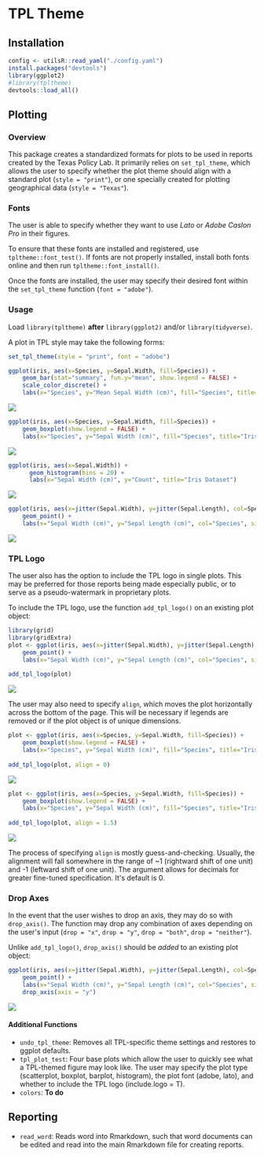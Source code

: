 
<!-- README.md is generated from README.Rmd. Please edit that file -->
TPL Theme
=========

Installation
------------

``` r
config <- utilsR::read_yaml("./config.yaml")
install.packages("devtools")
library(ggplot2)
#library(tpltheme)
devtools::load_all()
```

Plotting
--------

### Overview

This package creates a standardized formats for plots to be used in reports created by the Texas Policy Lab. It primarily relies on `set_tpl_theme`, which allows the user to specify whether the plot theme should align with a standard plot (`style = "print"`), or one specially created for plotting geographical data (`style = "Texas"`).

### Fonts

The user is able to specify whether they want to use *Lato* or *Adobe Caslon Pro* in their figures.

To ensure that these fonts are installed and registered, use `tpltheme::font_test()`. If fonts are not properly installed, install both fonts online and then run `tpltheme::font_install()`.

Once the fonts are installed, the user may specify their desired font within the `set_tpl_theme` function (`font = "adobe"`).

### Usage

Load `library(tpltheme)` **after** `library(ggplot2)` and/or `library(tidyverse)`.

A plot in TPL style may take the following forms:

``` r
set_tpl_theme(style = "print", font = "adobe")

ggplot(iris, aes(x=Species, y=Sepal.Width, fill=Species)) +
    geom_bar(stat="summary", fun.y="mean", show.legend = FALSE) +
    scale_color_discrete() +
    labs(x="Species", y="Mean Sepal Width (cm)", fill="Species", title="Iris Dataset")
```

![](man/figures/README-unnamed-chunk-3-1.png)

``` r
ggplot(iris, aes(x=Species, y=Sepal.Width, fill=Species)) +
    geom_boxplot(show.legend = FALSE) +
    labs(x="Species", y="Sepal Width (cm)", fill="Species", title="Iris Dataset")
```

![](man/figures/README-unnamed-chunk-4-1.png)

``` r
ggplot(iris, aes(x=Sepal.Width)) +
      geom_histogram(bins = 20) +
      labs(x="Sepal Width (cm)", y="Count", title="Iris Dataset")
```

![](man/figures/README-unnamed-chunk-5-1.png)

``` r
ggplot(iris, aes(x=jitter(Sepal.Width), y=jitter(Sepal.Length), col=Species, size = Petal.Length)) +
    geom_point() +
    labs(x="Sepal Width (cm)", y="Sepal Length (cm)", col="Species", size = "Petal Length", title="Iris Dataset")
```

![](man/figures/README-unnamed-chunk-6-1.png)

### TPL Logo

The user also has the option to include the TPL logo in single plots. This may be preferred for those reports being made especially public, or to serve as a pseudo-watermark in proprietary plots.

To include the TPL logo, use the function `add_tpl_logo()` on an existing plot object:

``` r
library(grid)
library(gridExtra)
plot <- ggplot(iris, aes(x=jitter(Sepal.Width), y=jitter(Sepal.Length), col=Species, size = Petal.Length)) +
    geom_point() +
    labs(x="Sepal Width (cm)", y="Sepal Length (cm)", col="Species", size = "Petal Length", title="Iris Dataset")
    
add_tpl_logo(plot)
```

![](man/figures/README-unnamed-chunk-7-1.png)

The user may also need to specify `align`, which moves the plot horizontally across the bottom of the page. This will be necessary if legends are removed or if the plot object is of unique dimensions.

``` r
plot <- ggplot(iris, aes(x=Species, y=Sepal.Width, fill=Species)) +
    geom_boxplot(show.legend = FALSE) +
    labs(x="Species", y="Sepal Width (cm)", fill="Species", title="Iris Dataset", subtitle="Without fixing logo alignment")
    
add_tpl_logo(plot, align = 0)  
```

![](man/figures/README-unnamed-chunk-8-1.png)

``` r
plot <- ggplot(iris, aes(x=Species, y=Sepal.Width, fill=Species)) +
    geom_boxplot(show.legend = FALSE) +
    labs(x="Species", y="Sepal Width (cm)", fill="Species", title="Iris Dataset", subtitle ="When specifying align = 1")
    
add_tpl_logo(plot, align = 1.5)    
```

![](man/figures/README-unnamed-chunk-8-2.png)

The process of specifying `align` is mostly guess-and-checking. Usually, the alignment will fall somewhere in the range of ~1 (rightward shift of one unit) and -1 (leftward shift of one unit). The argument allows for decimals for greater fine-tuned specification. It's default is 0.

### Drop Axes

In the event that the user wishes to drop an axis, they may do so with `drop_axis()`. The function may drop any combination of axes depending on the user's input (`drop = "x"`, `drop = "y"`, `drop = "both"`, `drop = "neither"`).

Unlike `add_tpl_logo()`, `drop_axis()` should be *added* to an existing plot object:

``` r
ggplot(iris, aes(x=jitter(Sepal.Width), y=jitter(Sepal.Length), col=Species, size = Petal.Length)) +
    geom_point() +
    labs(x="Sepal Width (cm)", y="Sepal Length (cm)", col="Species", size = "Petal Length", title="Iris Dataset") +
    drop_axis(axis = "y")
```

![](man/figures/README-unnamed-chunk-9-1.png)

#### Additional Functions

-   `undo_tpl_theme`: Removes all TPL-specific theme settings and restores to ggplot defaults.
-   `tpl_plot_test`: Four base plots which allow the user to quickly see what a TPL-themed figure may look like. The user may specify the plot type (scatterplot, boxplot, barplot, histogram), the plot font (adobe, lato), and whether to include the TPL logo (include.logo = T).
-   `colors`: **To do**

Reporting
---------

-   `read_word`: Reads word into Rmarkdown, such that word documents can be edited and read into the main Rmarkdown file for creating reports.
